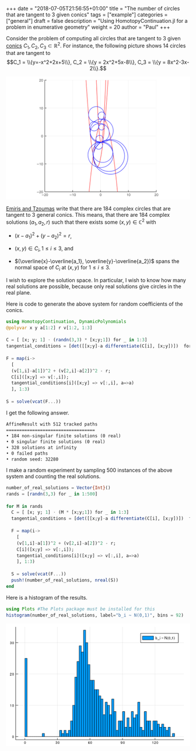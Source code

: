 +++
date = "2018-07-05T21:56:55+01:00"
title = "The number of circles that are tangent to 3 given conics"
tags = ["example"]
categories = ["general"]
draft = false
description = "Using HomotopyContinuation.jl for a problem in enumerative geometry"
weight = 20
author = "Paul"
+++

Consider the problem of computing all circles that are tangent to 3 given [conics](https://en.wikipedia.org/wiki/Conic_section) $C_1,C_2,C_3 \subset \mathbb{R}^2$. For instance, the following picture shows 14 circles that are tangent to
 $$C_1 = \\{y=-x^2+2x+5\\}, C_2 = \\{y = 2x^2+5x-8\\}, C_3 = \\{y = 8x^2-3x-2\\}.$$

![img](/images/circles.png)


[Emiris and Tzoumas](http://www.win.tue.nl/EWCG2005/Proceedings/38.pdf) write that there are 184 complex circles that are tangent to 3 general conics. This means, that there are 184 complex solutions $(a_1,a_2,r)$ such that there exists some $(x,y)\in\mathbb{C}^2$ with

* $(x-a_1)^2 + (y-a_2)^2 = r$,

* $(x,y)\in C_i, 1\leq i\leq 3$, and

* $(\overline{x}-\overline{a_1}, \overline{y}-\overline{a_2})$ spans the normal space of $C_i$ at $(x,y)$ for $1\leq i\leq 3$.

I wish to explore the solution space. In particular, I wish to know how many real solutions are possible, because only real solutions give circles in the real plane.

Here is code to generate the above system for random coefficients of the conics.

```julia
using HomotopyContinuation, DynamicPolynomials
@polyvar x y a[1:2] r v[1:2, 1:3]

C = [ [x; y; 1] ⋅ (randn(3,3) * [x;y;1]) for _ in 1:3]
tangential_conditions = [det([[x;y]-a differentiate(C[i], [x;y])])  for i in 1:3]

F = map(i->
  [
  (v[1,i]-a[1])^2 + (v[2,i]-a[2])^2 - r;
  C[i]([x;y] => v[:,i]);
  tangential_conditions[i]([x;y] => v[:,i], a=>a)
  ], 1:3)

S = solve(vcat(F...))
```

I get the following answer.
```julia-repl
AffineResult with 512 tracked paths
==================================
• 184 non-singular finite solutions (0 real)
• 0 singular finite solutions (0 real)
• 328 solutions at infinity
• 0 failed paths
• random seed: 32280
```

I make a random experiment by sampling 500 instances of the above system and counting the real solutions.

```julia
number_of_real_solutions = Vector{Int}()
rands = [randn(3,3) for _ in 1:500]

for M in rands
  C = [ [x; y; 1] ⋅ (M * [x;y;1]) for _ in 1:3]
  tangential_conditions = [det([[x;y]-a differentiate(C[i], [x;y])])  for i in 1:3]

  F = map(i->
    [
    (v[1,i]-a[1])^2 + (v[2,i]-a[2])^2 - r;
    C[i]([x;y] => v[:,i]);
    tangential_conditions[i]([x;y] => v[:,i], a=>a)
    ], 1:3)

  S = solve(vcat(F...))
  push!(number_of_real_solutions, nreal(S))
end
```

Here is a histogram of the results.

```julia
using Plots #The Plots package must be installed for this
histogram(number_of_real_solutions, label="b_i ~ N(0,1)", bins = 92)
```

![img](/images/hist.png)
